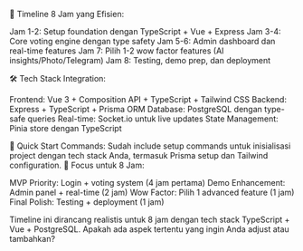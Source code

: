 🚀 Timeline 8 Jam yang Efisien:

Jam 1-2: Setup foundation dengan TypeScript + Vue + Express
Jam 3-4: Core voting engine dengan type safety
Jam 5-6: Admin dashboard dan real-time features
Jam 7: Pilih 1-2 wow factor features (AI insights/Photo/Telegram)
Jam 8: Testing, demo prep, dan deployment

🛠 Tech Stack Integration:

Frontend: Vue 3 + Composition API + TypeScript + Tailwind CSS
Backend: Express + TypeScript + Prisma ORM
Database: PostgreSQL dengan type-safe queries
Real-time: Socket.io untuk live updates
State Management: Pinia store dengan TypeScript

📝 Quick Start Commands:
Sudah include setup commands untuk inisialisasi project dengan tech stack Anda, termasuk Prisma setup dan Tailwind configuration.
🎯 Focus untuk 8 Jam:

MVP Priority: Login + voting system (4 jam pertama)
Demo Enhancement: Admin panel + real-time (2 jam)
Wow Factor: Pilih 1 advanced feature (1 jam)
Final Polish: Testing + deployment (1 jam)

Timeline ini dirancang realistis untuk 8 jam dengan tech stack TypeScript + Vue + PostgreSQL. Apakah ada aspek tertentu yang ingin Anda adjust atau tambahkan?
